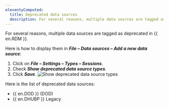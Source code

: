 ```yaml
---
eleventyComputed:
  title: Deprecated data sources
  description: For several reasons, multiple data sources are tagged as deprecated in {{ en.RDM }}.
---
```

For several reasons, multiple data sources are tagged as deprecated in {{ en.RDM }}.

Here is how to display them in ***File – Data sources – Add a new data source***:
1. Click on ***File – Settings – Types – Sessions***.
1. Check ***Show deprecated data source types***.
1. Click ***Save***.
![Show deprecated data source types](https://cdnweb.devolutions.net/docs/RDMW2051_2024_2.png)

Here is the list of deprecated data sources:
* {{ en.DOD }} (DOD)
* {{ en.DHUBP }} Legacy